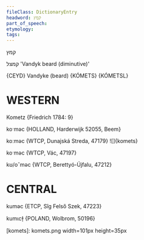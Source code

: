 ```yaml
---
fileClass: DictionaryEntry
headword: קמץ
part_of_speech: 
etymology: 
tags: 
---
```

קמץ

קמצל
'Vandyk beard (diminutive)'

{CEYD}
Vandyke (beard) {KÓMETS} {KÓMETSL}

WESTERN
========

Kometz {Friedrich 1784: 9}

koˑməc {HOLLAND, Harderwijk 52055, Beem}

koːməc {WTCP, Dunajská Streda, 47179}
![]{komets}

koˑməc {WTCP, Vác, 47197}

kʊ/oˆməc {WTCP, Berettyó-Újfalu, 47212}

CENTRAL
========

kuməc {ETCP, Sîg Felső Szek, 47223}

kumɩcɫ̩ {POLAND, Wolbrom, 50196}

[komets]: komets.png width=101px height=35px